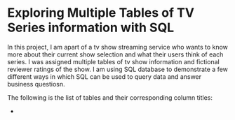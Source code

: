 # Exploring Multiple Tables of TV Series information with SQL 

In this project, I am apart of a tv show streaming service who wants to know more about their current show selection and what their users think of each series. I was assigned multiple tables of tv show information and fictional reviewer ratings of the show. I am using SQL database to demonstrate a few different ways in which SQL can be used to query data and answer business questiosn. 

The following is the list of tables and their corresponding column titles: 

- 

